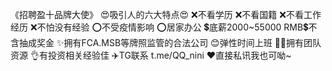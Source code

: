 《招聘盈十品牌大使》
😍吸引人的六大特点😍
❌不看学历 ❌不看国籍
❌不看工作经历 ❌不怕没有经验
⭕不受疫情影响 ⭕居家办公
💲底薪2000~55000 RMB💲不含抽成奖金
✨拥有FCA.MSB等牌照监管的合法公司
😊弹性时间上班
🤝🏻拥有团队资源
👌有投资相关经验佳
✈️TG联系 t.me/QQ_nini
❤️直接私讯我也可呦~
